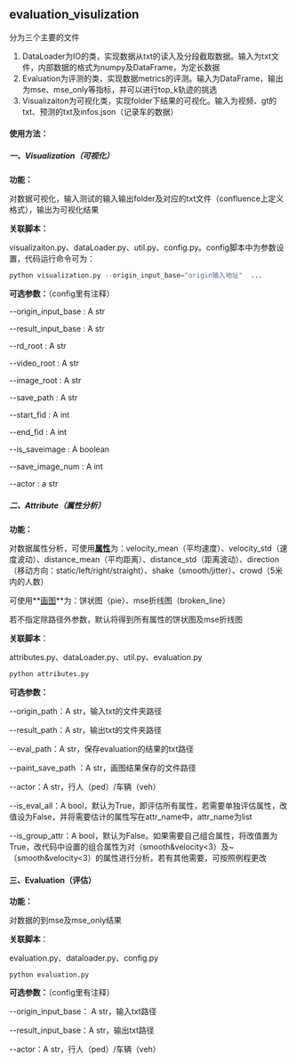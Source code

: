 ## evaluation_visulization  
分为三个主要的文件

1. DataLoader为IO的类，实现数据从txt的读入及分段截取数据。输入为txt文件，内部数据的格式为numpy及DataFrame，为定长数据
2. Evaluation为评测的类，实现数据metrics的评测。输入为DataFrame，输出为mse、mse_only等指标，并可以进行top_k轨迹的挑选
3. Visualizaiton为可视化类，实现folder下结果的可视化。输入为视频、gt的txt、预测的txt及infos.json（记录车的数据）



#### 使用方法：

##### 一、Visualization（可视化）

**功能：**

对数据可视化，输入测试的输入输出folder及对应的txt文件（confluence上定义格式），输出为可视化结果



**关联脚本：**

visualizaiton.py、dataLoader.py、util.py、config.py。config脚本中为参数设置，代码运行命令可为：

```python
python visualization.py --origin_input_base="origin输入地址"  ...
```



**可选参数：**（config里有注释）

--origin_input_base : A str

--result_input_base : A str

--rd_root : A str

--video_root : A str

--image_root : A str

--save_path : A str

--start_fid : A int

--end_fid : A int

--is_saveimage : A boolean

--save_image_num : A int

--actor :  a str



##### 二、Attribute（属性分析）

**功能：**

对数据属性分析，可使用<u>**属性**</u>为：velocity_mean（平均速度）、velocity_std（速度波动）、distance_mean（平均距离）、distance_std（距离波动）、direction（移动方向：static/left/right/straight）、shake（smooth/jitter）、crowd（5米内的人数）

可使用**<u>画图</u>**为：饼状图（pie）、mse折线图（broken_line）

若不指定除路径外参数，默认将得到所有属性的饼状图及mse折线图



**关联脚本**：

attributes.py、dataLoader.py、util.py、evaluation.py

```python
python attributes.py
```



**可选参数：**

--origin_path：A str，输入txt的文件夹路径

--result_path：A str，输出txt的文件夹路径

--eval_path：A str，保存evaluation的结果的txt路径

--paint_save_path ：A str，画图结果保存的文件路径

--actor：A str，行人（ped）/车辆（veh）

--is_eval_all：A bool，默认为True，即评估所有属性，若需要单独评估属性，改值设为False，并将需要估计的属性写在attr_name中，attr_name为list

--is_group_attr：A bool，默认为False。如果需要自己组合属性，将改值置为True，改代码中设置的组合属性为对（smooth&velocity<3）及~（smooth&velocity<3）的属性进行分析，若有其他需要，可按照例程更改



#### 三、Evaluation（评估）

**功能：**

对数据的到mse及mse_only结果



**关联脚本**：

evaluation.py、dataloader.py、config.py

```
python evaluation.py
```



**可选参数：**（config里有注释）

--origin_input_base： A str，输入txt路径

--result_input_base：A str，输出txt路径

--actor：A str，行人（ped）/车辆（veh）